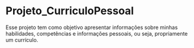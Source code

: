 # Projeto_CurriculoPessoal
Esse projeto tem como objetivo apresentar informações sobre minhas habilidades, competências e informações pessoais, ou seja, propriamente um currículo.
